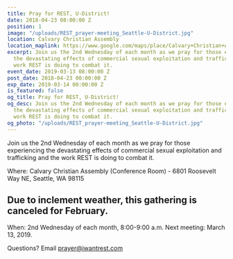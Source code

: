 ```yaml
---
title: Pray for REST, U-District!
date: 2018-04-23 08:00:00 Z
position: 1
image: "/uploads/REST_prayer-meeting_Seattle-U-District.jpg"
location: Calvary Christian Assembly
location_maplink: https://www.google.com/maps/place/Calvary+Christian+Assembly/@47.6783936,-122.3216158,17z/data=!3m1!4b1!4m5!3m4!1s0x5490146e00915ef7:0x481a216b43228bb8!8m2!3d47.67839!4d-122.3194271
excerpt: Join us the 2nd Wednesday of each month as we pray for those experiencing
  the devastating effects of commercial sexual exploitation and trafficking and the
  work REST is doing to combat it.
event_date: 2019-03-13 08:00:00 Z
post_date: 2018-04-23 00:00:00 Z
exp_date: 2019-03-14 00:00:00 Z
is_featured: false
og_title: Pray for REST, U-District!
og_desc: Join us the 2nd Wednesday of each month as we pray for those experiencing
  the devastating effects of commercial sexual exploitation and trafficking and the
  work REST is doing to combat it.
og_photo: "/uploads/REST_prayer-meeting_Seattle-U-District.jpg"
---
```


Join us the 2nd Wednesday of each month as we pray for those experiencing the devastating effects of commercial sexual exploitation and trafficking and the work REST is doing to combat it.

Where: Calvary Christian Assembly (Conference Room) - 6801 Roosevelt Way NE, Seattle, WA 98115

## Due to inclement weather, this gathering is canceled for February. 

When: 2nd Wednesday of each month, 8:00-9:00 a.m.
Next meeting: March 13, 2019.
 


Questions? Email [prayer@iwantrest.com](mailto:prayer@iwantrest.com)
